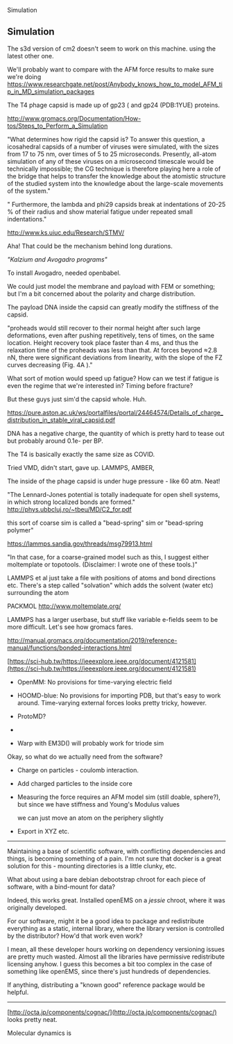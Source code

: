 Simulation

## Simulation

The s3d version of cm2 doesn't seem to work on this machine. using the latest other one.

We'll probably want to compare with the AFM force results to make sure we're doing 
https://www.researchgate.net/post/Anybody_knows_how_to_model_AFM_tip_in_MD_simulation_packages

The T4 phage capsid is made up of gp23 ( and gp24 (PDB:1YUE) proteins. 

http://www.gromacs.org/Documentation/How-tos/Steps_to_Perform_a_Simulation

"What determines how rigid the capsid is? To answer this question, a icosahedral capsids of a number of viruses were simulated, with the sizes from 17 to 75 nm, over times of 5 to 25 microseconds. Presently, all-atom simulation of any of these viruses on a microsecond timescale would be technically impossible; the CG technique is therefore playing here a role of the bridge that helps to transfer the knowledge about the atomistic structure of the studied system into the knowledge about the large-scale movements of the system."

" Furthermore, the lambda and phi29 capsids break at indentations of 20-25 % of their radius and show material fatigue under repeated small indentations."

http://www.ks.uiuc.edu/Research/STMV/

Aha! That could be the mechanism behind long durations. 

*"Kalzium and Avogadro programs"*

To install Avogadro, needed openbabel.

We could just model the membrane and payload with FEM or something; but I'm a bit concerned about the polarity and charge distribution.

The payload DNA inside the capsid can greatly modify the stiffness of the capsid.

"proheads would still recover to their normal height after such large deformations, even after pushing repetitively, tens of times, on the same location. Height recovery took place faster than 4 ms, and thus the relaxation time of the proheads was less than that. At forces beyond ≈2.8 nN, there were significant deviations from linearity, with the slope of the FZ curves decreasing (Fig. 4A )."

What sort of motion would speed up fatigue? How can we test if fatigue is even the regime that we're interested in? Timing before fracture?

But these guys just sim'd the capsid whole. Huh.

https://pure.aston.ac.uk/ws/portalfiles/portal/24464574/Details_of_charge_distribution_in_stable_viral_capsid.pdf

DNA has a negative charge, the quantity of which is pretty hard to tease out but probably around 0.1e- per BP.

The T4 is basically exactly the same size as COVID.

Tried VMD, didn't start, gave up. LAMMPS, AMBER, 

The inside of the phage capsid is under huge pressure - like 60 atm. Neat!

"The Lennard-Jones potential is totally inadequate for open shell systems,
in which strong localized bonds are formed."
http://phys.ubbcluj.ro/~tbeu/MD/C2_for.pdf

this sort of coarse sim is called a "bead-spring" sim or "bead-spring polymer"

https://lammps.sandia.gov/threads/msg79913.html

"In that case, for a coarse-grained model such as this, I suggest
either moltemplate or topotools.  (Disclaimer: I wrote one of these
tools.)"

LAMMPS et al just take a file with positions of atoms and bond directions etc. There's a step called "solvation" which adds the solvent (water etc) surrounding the atom

PACKMOL
http://www.moltemplate.org/

LAMMPS has a larger userbase, but stuff like variable e-fields seem to be more difficult. Let's see how gromacs fares.

http://manual.gromacs.org/documentation/2019/reference-manual/functions/bonded-interactions.html

[https://sci-hub.tw/https://ieeexplore.ieee.org/document/4121581](https://sci-hub.tw/https://ieeexplore.ieee.org/document/4121581)

- OpenMM: No provisions for time-varying electric field

- HOOMD-blue: No provisions for importing PDB, but that's easy to work around. Time-varying external forces looks pretty tricky, however.

- ProtoMD?

- 

- Warp with EM3D() will probably work for triode sim

Okay, so what do we actually need from the software?

- Charge on particles - coulomb interaction.

- Add charged particles to the inside core

- Measuring the force requires an AFM model sim (still doable, sphere?), but since we have stiffness and Young's Modulus values
  
  we can just move an atom on the periphery slightly 

- Export in XYZ etc.

---

Maintaining a base of scientific software, with conflicting dependencies and things, is becoming something of a pain. I'm not sure that docker is a great solution for this - mounting directories is a little clunky, etc. 

What about using a bare debian debootstrap chroot for each piece of software, with a bind-mount for data?

Indeed, this works great. Installed openEMS on a *jessie* chroot, where it was originally developed.

For our software, might it be a good idea to package and redistribute everything as a static, internal library, where the library version is controlled by the distributor? How'd that work even work?

I mean, all these developer hours working on dependency versioning issues are pretty much wasted. Almost all the libraries have permissive redistribute licensing anyhow. I guess this becomes a bit too complex in the case of something like openEMS, since there's just hundreds of dependencies.

If anything, distributing a "known good" reference package would be helpful.

-----

[http://octa.jp/components/cognac/](http://octa.jp/components/cognac/) looks pretty neat.

Molecular dynamics is 


